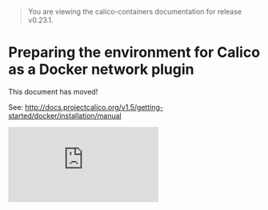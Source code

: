 > You are viewing the calico-containers documentation for release v0.23.1.

# Preparing the environment for Calico as a Docker network plugin

This document has moved!

See: http://docs.projectcalico.org/v1.5/getting-started/docker/installation/manual

[![Analytics](https://calico-ga-beacon.appspot.com/UA-52125893-3/calico-containers/docs/calico-with-docker/docker-network-plugin/ManualSetup.md?pixel)](https://github.com/igrigorik/ga-beacon)
